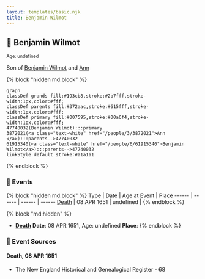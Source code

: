 ```yaml
---
layout: templates/basic.njk
title: Benjamin Wilmot
---
```

## 🔵 Benjamin Wilmot
<small>Age: undefined</small>

Son of [Benjamin Wilmot](/people/6/61915340) and [Ann ](/people/3/3872021)

{% block "hidden md:block" %}
```mermaid
graph
classDef grands fill:#193cb8,stroke:#2b7fff,stroke-width:1px,color:#fff;
classDef parents fill:#372aac,stroke:#615fff,stroke-width:1px,color:#fff;
classDef primary fill:#007595,stroke:#00a6f4,stroke-width:1px,color:#fff;
47740032(Benjamin Wilmot):::primary
3872021(<a class="text-white" href="/people/3/3872021">Ann </a>):::parents-->47740032
61915340(<a class="text-white" href="/people/6/61915340">Benjamin Wilmot</a>):::parents-->47740032
linkStyle default stroke:#a1a1a1
```
{% endblock %}

### 📆 Events

{% block "hidden md:block" %}
Type | Date | Age at Event | Place
------ | ------ | ------ | ------
[Death](#event-event-2) | 08 APR 1651 | undefined |
{% endblock %}

{% block "md:hidden" %}
- **[Death](#event-event-2)**
**Date**: 08 APR 1651, Age: undefined
**Place**:
{% endblock %}

### 📰 Event Sources

#### <a id="event-event-2"></a> Death, 08 APR 1651
* The New England Historical and Genealogical Register  - 68